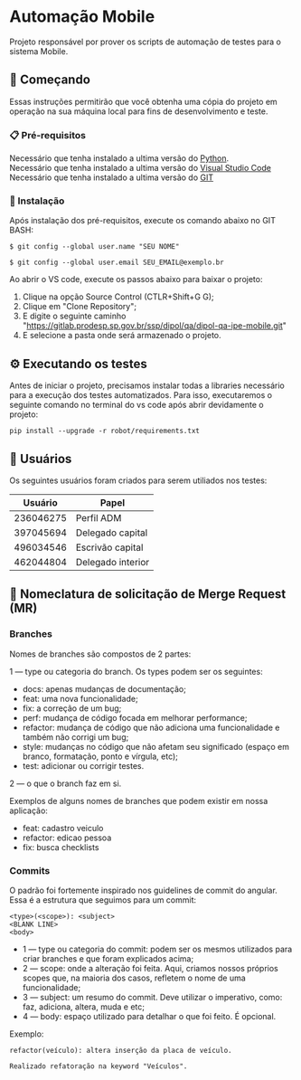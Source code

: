 # Automação Mobile

Projeto responsável por prover os scripts de automação de testes para o sistema Mobile.

## 🚀 Começando

Essas instruções permitirão que você obtenha uma cópia do projeto em operação na sua máquina local para fins de desenvolvimento e teste.

### 📋 Pré-requisitos

Necessário que tenha instalado a ultima versão do [Python](https://www.python.org/downloads/).<br>
Necessário que tenha instalado a ultima versão do [Visual Studio Code](https://code.visualstudio.com/download)<br>
Necessário que tenha instalado a ultima versão do [GIT](https://git-scm.com/downloads)

### 🔧 Instalação

Após instalação dos pré-requisitos, execute os comando abaixo no GIT BASH:
```
$ git config --global user.name "SEU NOME"
```
```
$ git config --global user.email SEU_EMAIL@exemplo.br
```

Ao abrir o VS code, execute os passos abaixo para baixar o projeto:
1) Clique na opção Source Control (CTLR+Shift+G G);
2) Clique em "Clone Repository";
3) E digite o seguinte caminho "https://gitlab.prodesp.sp.gov.br/ssp/dipol/qa/dipol-qa-ipe-mobile.git"
4) E selecione a pasta onde será armazenado o projeto.

## ⚙️ Executando os testes

Antes de iniciar o projeto, precisamos instalar todas a libraries necessário para a execução dos testes automatizados. Para isso, executaremos o seguinte comando no terminal do vs code após abrir devidamente o projeto:
```
pip install --upgrade -r robot/requirements.txt
```

## 👥 Usuários
Os seguintes usuários foram criados para serem utiliados nos testes:

| Usuário | Papel |
| ------- | ----- |
| 236046275 | Perfil ADM |
| 397045694 | Delegado capital |
| 496034546 | Escrivão capital |
| 462044804 | Delegado interior |

## 📍 Nomeclatura de solicitação de Merge Request (MR)

### Branches

Nomes de branches são compostos de 2 partes:

1 — type ou categoria do branch. Os types podem ser os seguintes:
* docs: apenas mudanças de documentação;
* feat: uma nova funcionalidade;
* fix: a correção de um bug;
* perf: mudança de código focada em melhorar performance;
* refactor: mudança de código que não adiciona uma funcionalidade e também não corrigi um bug;
* style: mudanças no código que não afetam seu significado (espaço em branco, formatação, ponto e vírgula, etc);
* test: adicionar ou corrigir testes.  

2 — o que o branch faz em si.  

Exemplos de alguns nomes de branches que podem existir em nossa aplicação:  

* feat: cadastro veiculo
* refactor: edicao pessoa
* fix: busca checklists

### Commits

O padrão foi fortemente inspirado nos guidelines de commit do angular.
Essa é a estrutura que seguimos para um commit:
```
<type>(<scope>): <subject>  
<BLANK LINE>  
<body>
```

* 1 — type ou categoria do commit: podem ser os mesmos utilizados para criar branches e que foram explicados acima;
* 2 — scope: onde a alteração foi feita. Aqui, criamos nossos próprios scopes que, na maioria dos casos, refletem o nome de uma funcionalidade; 
* 3 — subject: um resumo do commit. Deve utilizar o imperativo, como: faz, adiciona, altera, muda e etc;
* 4 — body: espaço utilizado para detalhar o que foi feito. É opcional.

Exemplo:
```
refactor(veículo): altera inserção da placa de veículo.

Realizado refatoração na keyword "Veículos".
```